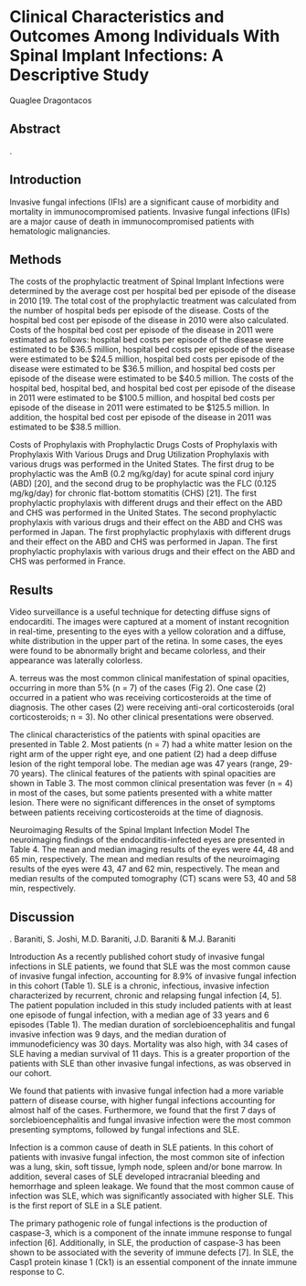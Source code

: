 # Clinical Characteristics and Outcomes Among Individuals With Spinal Implant Infections: A Descriptive Study
Quaglee Dragontacos


## Abstract
.


## Introduction
Invasive fungal infections (IFIs) are a significant cause of morbidity and mortality in immunocompromised patients. Invasive fungal infections (IFIs) are a major cause of death in immunocompromised patients with hematologic malignancies.


## Methods
The costs of the prophylactic treatment of Spinal Implant Infections were determined by the average cost per hospital bed per episode of the disease in 2010 [19. The total cost of the prophylactic treatment was calculated from the number of hospital beds per episode of the disease. Costs of the hospital bed cost per episode of the disease in 2010 were also calculated. Costs of the hospital bed cost per episode of the disease in 2011 were estimated as follows: hospital bed costs per episode of the disease were estimated to be $36.5 million, hospital bed costs per episode of the disease were estimated to be $24.5 million, hospital bed costs per episode of the disease were estimated to be $36.5 million, and hospital bed costs per episode of the disease were estimated to be $40.5 million. The costs of the hospital bed, hospital bed, and hospital bed cost per episode of the disease in 2011 were estimated to be $100.5 million, and hospital bed costs per episode of the disease in 2011 were estimated to be $125.5 million. In addition, the hospital bed cost per episode of the disease in 2011 was estimated to be $38.5 million.

Costs of Prophylaxis with Prophylactic Drugs
Costs of Prophylaxis with Prophylaxis With Various Drugs and Drug Utilization
Prophylaxis with various drugs was performed in the United States. The first drug to be prophylactic was the AmB (0.2 mg/kg/day) for acute spinal cord injury (ABD) [20], and the second drug to be prophylactic was the FLC (0.125 mg/kg/day) for chronic flat-bottom stomatitis (CHS) [21]. The first prophylactic prophylaxis with different drugs and their effect on the ABD and CHS was performed in the United States. The second prophylactic prophylaxis with various drugs and their effect on the ABD and CHS was performed in Japan. The first prophylactic prophylaxis with different drugs and their effect on the ABD and CHS was performed in Japan. The first prophylactic prophylaxis with various drugs and their effect on the ABD and CHS was performed in France.


## Results
Video surveillance is a useful technique for detecting diffuse signs of endocarditi. The images were captured at a moment of instant recognition in real-time, presenting to the eyes with a yellow coloration and a diffuse, white distribution in the upper part of the retina. In some cases, the eyes were found to be abnormally bright and became colorless, and their appearance was laterally colorless.

A. terreus was the most common clinical manifestation of spinal opacities, occurring in more than 5% (n = 7) of the cases (Fig 2). One case (2) occurred in a patient who was receiving corticosteroids at the time of diagnosis. The other cases (2) were receiving anti-oral corticosteroids (oral corticosteroids; n = 3). No other clinical presentations were observed.

The clinical characteristics of the patients with spinal opacities are presented in Table 2. Most patients (n = 7) had a white matter lesion on the right arm of the upper right eye, and one patient (2) had a deep diffuse lesion of the right temporal lobe. The median age was 47 years (range, 29-70 years). The clinical features of the patients with spinal opacities are shown in Table 3. The most common clinical presentation was fever (n = 4) in most of the cases, but some patients presented with a white matter lesion. There were no significant differences in the onset of symptoms between patients receiving corticosteroids at the time of diagnosis.

Neuroimaging Results of the Spinal Implant Infection Model
The neuroimaging findings of the endocarditis-infected eyes are presented in Table 4. The mean and median imaging results of the eyes were 44, 48 and 65 min, respectively. The mean and median results of the neuroimaging results of the eyes were 43, 47 and 62 min, respectively. The mean and median results of the computed tomography (CT) scans were 53, 40 and 58 min, respectively.


## Discussion
. Baraniti, S. Joshi, M.D. Baraniti, J.D. Baraniti & M.J. Baraniti

Introduction
As a recently published cohort study of invasive fungal infections in SLE patients, we found that SLE was the most common cause of invasive fungal infection, accounting for 8.9% of invasive fungal infection in this cohort (Table 1). SLE is a chronic, infectious, invasive infection characterized by recurrent, chronic and relapsing fungal infection [4, 5]. The patient population included in this study included patients with at least one episode of fungal infection, with a median age of 33 years and 6 episodes (Table 1). The median duration of sorclebioencephalitis and fungal invasive infection was 9 days, and the median duration of immunodeficiency was 30 days. Mortality was also high, with 34 cases of SLE having a median survival of 11 days. This is a greater proportion of the patients with SLE than other invasive fungal infections, as was observed in our cohort.

We found that patients with invasive fungal infection had a more variable pattern of disease course, with higher fungal infections accounting for almost half of the cases. Furthermore, we found that the first 7 days of sorclebioencephalitis and fungal invasive infection were the most common presenting symptoms, followed by fungal infections and SLE.

Infection is a common cause of death in SLE patients. In this cohort of patients with invasive fungal infection, the most common site of infection was a lung, skin, soft tissue, lymph node, spleen and/or bone marrow. In addition, several cases of SLE developed intracranial bleeding and hemorrhage and spleen leakage. We found that the most common cause of infection was SLE, which was significantly associated with higher SLE. This is the first report of SLE in a SLE patient.

The primary pathogenic role of fungal infections is the production of caspase-3, which is a component of the innate immune response to fungal infection [6]. Additionally, in SLE, the production of caspase-3 has been shown to be associated with the severity of immune defects [7]. In SLE, the Casp1 protein kinase 1 (Ck1) is an essential component of the innate immune response to C.
